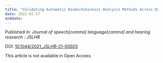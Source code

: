 ```yaml
---
title: "Validating Automatic Diadochokinesis Analysis Methods Across Dysarthria Severity and Syllable Task in Amyotrophic Lateral Sclerosis."
date: 2022-02-17
enddate:
---
```


Published in: *Journal of speech[comma] language[comma] and hearing research : JSLHR*

DOI: [10.1044/2021_JSLHR-21-00503](https://doi.org/10.1044/2021_JSLHR-21-00503)

This article is not available in Open Access


